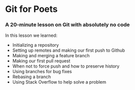 # Git for Poets

### A 20-minute lesson on Git with absolutely no code

In this lesson we learned: 

- Initializing a repository
- Setting up remotes and making our first push to Github
- Making and merging a feature branch
- Making our first pull request
- When not to force push and how to preserve history
- Using branches for bug fixes
- Rebasing a branch
- Using Stack Overflow to help solve a problem
